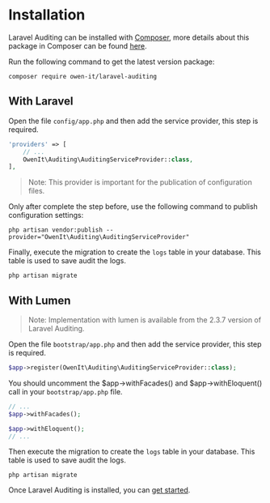 # Installation

Laravel Auditing can be installed with [Composer](http://getcomposer.org/doc/00-intro.md), more details about this package in Composer can be found [here](https://packagist.org/packages/owen-it/laravel-auditing).

Run the following command to get the latest version package:

```
composer require owen-it/laravel-auditing
```

## With Laravel
Open the file ```config/app.php``` and then add the service provider, this step is required.

```php
'providers' => [
    // ...
    OwenIt\Auditing\AuditingServiceProvider::class,
],
```
> Note: This provider is important for the publication of configuration files.

Only after complete the step before, use the following command to publish configuration settings:

```
php artisan vendor:publish --provider="OwenIt\Auditing\AuditingServiceProvider"
```
Finally, execute the migration to create the ```logs``` table in your database. This table is used to save audit the logs.

```
php artisan migrate
```

## With Lumen 
> Note: Implementation with lumen is available from the 2.3.7 version of Laravel Auditing.

Open the file ```bootstrap/app.php``` and then add the service provider, this step is required.

```php
$app->register(OwenIt\Auditing\AuditingServiceProvider::class);
```
You should uncomment the $app->withFacades() and $app->withEloquent() call in your `bootstrap/app.php` file.
```php
// ...
$app->withFacades();

$app->withEloquent();
// ...
```

Then execute the migration to create the ```logs``` table in your database. This table is used to save audit the logs.
```
php artisan migrate
```

Once Laravel Auditing is installed, you can [get started](/docs/{{version}}/getting-started).
